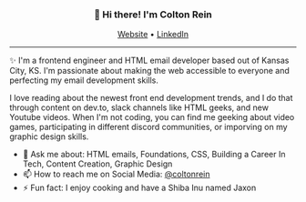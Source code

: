 <h3 align="center">👋 Hi there! I'm Colton Rein</h3>
<p align="center">
  <a href="https://www.coltonrein.com" target="_blank">Website</a> •
  <a href="https://www.linkedin.com/in/coltonrein/" target="_blank">LinkedIn</a>
</p>

---
✨ I'm a frontend engineer and HTML email developer based out of Kansas City, KS. I'm passionate about making the web accessible to everyone and perfecting my email development skills.

I love reading about the newest front end development trends, and I do that through content on dev.to, slack channels like HTML geeks, and new Youtube videos. When I'm not coding, you can find me geeking about video games, participating in different discord communities, or imporving on my graphic design skills. 


- 💬 Ask me about: HTML emails, Foundations, CSS, Building a Career In Tech, Content Creation, Graphic Design
- 📫 How to reach me on Social Media: [@coltonrein](https://www.linkedin.com/in/coltonrein/)
- ⚡ Fun fact: I enjoy cooking and have a Shiba Inu named Jaxon
